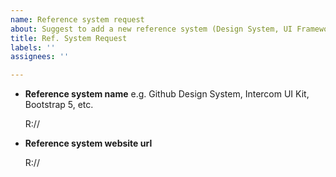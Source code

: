 ```yaml
---
name: Reference system request
about: Suggest to add a new reference system (Design System, UI Framework or Library)
title: Ref. System Request
labels: ''
assignees: ''

---
```


- **Reference system name**
  e.g. Github Design System, Intercom UI Kit, Bootstrap 5, etc.

	R://

- **Reference system website url**

	R://
